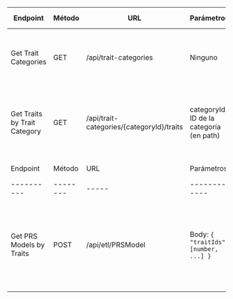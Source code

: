 | Endpoint | Método | URL | Parámetros | Headers | Descripción | Respuesta Exitosa | Códigos de Estado |
|----------|--------|-----|------------|---------|-------------|------------------|------------------|
| Get Trait Categories | GET | /api/trait-categories | Ninguno | Authorization: Bearer {token} | Devuelve todas las categorías de traits con el conteo de modelos PRS | ```json [{"id": 1, "name": "Biology process", "traits": [1, 2], "pgss": 34}, {"id": 2, "name": "Body measurement", "traits": [3], "pgss": 5}]``` | 200 OK, 401 Unauthorized, 500 Internal Server Error |
| Get Traits by Trait Category | GET | /api/trait-categories/{categoryId}/traits | categoryId: ID de la categoría (en path) | Authorization: Bearer {token} | Devuelve los traits asociados a una categoría específica | ```json {"1": {"id": 1, "name": "Cardiovascular measurement", "pgss": 34, "description": "Descripción del trait", "URL": "https://ejemplo.com", "onto_id": "EFO_000001"}}``` | 200 OK, 400 Bad Request, 401 Unauthorized, 500 Internal Server Error |
| Endpoint | Método | URL | Parámetros | Headers | Descripción | Respuesta Exitosa | Códigos de Estado |
|----------|--------|-----|------------|---------|-------------|------------------|------------------|
| Get PRS Models by Traits | POST | /api/etl/PRSModel | Body: `{ "traitIds": [number, ...] }` | Authorization: Bearer {token} | Devuelve los modelos PRS asociados a los traits especificados en el cuerpo de la solicitud | ```json {"prsModels": [{"id": 1, "name": "PRS Model 1", "traits": [{"traitId": 1, "label": "Trait 1"}], "publication": {"title": "Publication Title", "author": "Author Name"}}, ...], "message": "Se encontraron X modelos PRS asociados con los traits seleccionados"}``` | 200 OK, 400 Bad Request, 401 Unauthorized, 500 Internal Server Error |